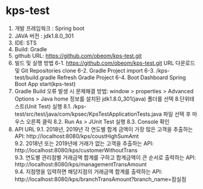 # kps-test

1. 개발 프레임웍크 : Spring boot
2. JAVA 버전 : jdk1.8.0_301
3. IDE: STS
4. Build: Gradle
5. github URL: https://github.com/obeom/kps-test.git
6. 빌드 및 실행 방법
6-1. https://github.com/obeom/kps-test.git URL 다운로드 및 Git Repositories clone
6-2. Gradle Project import
6-3. /kps-test/build.gradle Refresh Gradle Project
6-4. Boot Dashboard Spring Boot App start(kps-test)
7. Gradle Build 오류 발생 시 문제해결 방법: window > properties > Advanced Options > Java home 정보를 설치된 jdk1.8.0_301(java) 폴더를 선택
8.단위테스트(Unit Test) 실행
8.1. /kps-test/src/test/java/com/kpsec/KpsTestApplicationTests.java 파일 선택 후 마우스 오른쪽 클릭
8.2. Run As > JUnit Test 실행
8.3. Console 확인
9. API URL
9.1. 2018년, 2019년 각 연도별 합계 금액이 가장 많은 고객을 추출하는 API: http://localhost:8080/kps/coustHighSumAmt   
9.2. 2018년 또는 2019년에 거래가 없는 고객을 추출하는 API: http://localhost:8080/kps/customerWithoutTrans   
9.3. 연도별 관리점별 거래금액 합계를 구하고 합계금액이 큰 순서로 출력하는 API: http://localhost:8080/kps/managementTransAmount   
9.4. 지점명을 입력하면 해당지점의 거래금액 합계를 출력하는 API: http://localhost:8080/kps/branchTransAmount?branch_name=잠실점   

